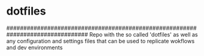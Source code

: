 # dotfiles

################################################################################
Repo with the so called 'dotfiles' as well as any configuration and settings
files that can be used to replicate wokflows and dev environments
